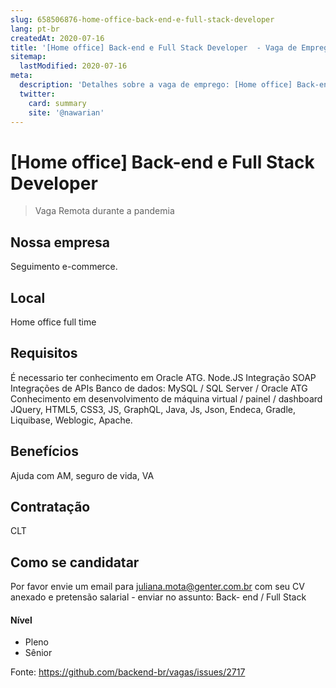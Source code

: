 ```yaml
---
slug: 658506876-home-office-back-end-e-full-stack-developer
lang: pt-br
createdAt: 2020-07-16
title: '[Home office] Back-end e Full Stack Developer  - Vaga de Emprego'
sitemap:
  lastModified: 2020-07-16
meta:
  description: 'Detalhes sobre a vaga de emprego: [Home office] Back-end e Full Stack Developer '
  twitter:
    card: summary
    site: '@nawarian'
---
```


# [Home office] Back-end e Full Stack Developer 

<!--
==================================================
Caso a vaga for remoto durante a pandemia informar no texto "Remoto durante o covid"
==================================================
-->
<!-- 
==================================================
POR FAVOR, SÓ POSTE SE A VAGA FOR PARA BACK-END!

Não faça distinção de gênero no título da vaga.

Use: "Back-End Developer" ao invés de 
"Desenvolvedor Back-End" \o/

Exemplo: `[São Paulo] Back-End Developer @ NOME DA EMPRESA`
==================================================
-->
<!--
==================================================
Caso a vaga for remoto durante a pandemia deixar a linha abaixo
==================================================
-->
> Vaga Remota durante a pandemia

## Nossa empresa

Seguimento e-commerce. 

## Local

Home office full time 

## Requisitos

É necessario ter conhecimento em Oracle ATG.
Node.JS
Integração SOAP
Integrações de APIs
Banco de dados: MySQL / SQL Server / Oracle ATG
Conhecimento em desenvolvimento de máquina virtual / painel / dashboard
JQuery, HTML5, CSS3, JS, GraphQL, Java, Js, Json, Endeca, Gradle, Liquibase, Weblogic, Apache. 


## Benefícios

Ajuda com AM, seguro de vida, VA

## Contratação

CLT

## Como se candidatar

Por favor envie um email para juliana.mota@genter.com.br com seu CV anexado e pretensão salarial - enviar no assunto: Back- end / Full Stack 

#### Nível
- Pleno
- Sênior





Fonte: https://github.com/backend-br/vagas/issues/2717
